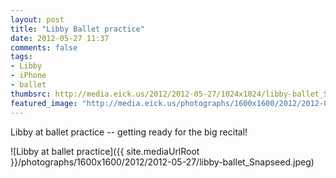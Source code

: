 ```yaml
---
layout: post
title: "Libby Ballet practice"
date: 2012-05-27 11:37
comments: false
tags: 
- Libby
- iPhone
- ballet
thumbsrc: http://media.eick.us/2012/2012-05-27/1024x1024/libby-ballet_Snapseed.jpeg
featured_image: "http://media.eick.us/photographs/1600x1600/2012/2012-05-27/libby-ballet_Snapseed.jpeg"
---
```

Libby at ballet practice -- getting ready for the big recital!




![Libby at ballet practice]({{ site.mediaUrlRoot }}/photographs/1600x1600/2012/2012-05-27/libby-ballet_Snapseed.jpeg)

